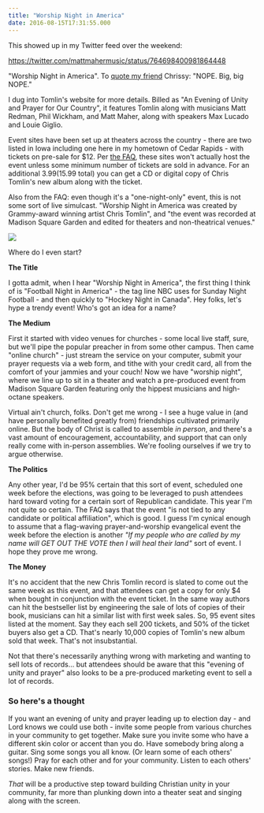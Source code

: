 ```yaml
---
title: "Worship Night in America"
date: 2016-08-15T17:31:55.000
---
```


This showed up in my Twitter feed over the weekend:

https://twitter.com/mattmahermusic/status/764698400981864448

"Worship Night in America". To [quote my friend](https://twitter.com/cludlum/status/764844661500325888) Chrissy: "NOPE. Big, big NOPE."

I dug into Tomlin's website for more details. Billed as "An Evening of Unity and Prayer for Our Country", it features Tomlin along with musicians Matt Redman, Phil Wickham, and Matt Maher, along with speakers Max Lucado and Louie Giglio.

Event sites have been set up at theaters across the country - there are two listed in Iowa including one here in my hometown of Cedar Rapids - with tickets on pre-sale for $12. Per [the FAQ](http://www.christomlin.com/faq), these sites won't actually host the event unless some minimum number of tickets are sold in advance. For an additional $3.99 ($15.99 total) you can get a CD or digital copy of Chris Tomlin's new album along with the ticket.

Also from the FAQ: even though it's a "one-night-only" event, this is not some sort of live simulcast. "Worship Night in America was created by Grammy-award winning artist Chris Tomlin", and "the event was recorded at Madison Square Garden and edited for theaters and non-theatrical venues."

![](/images/2016/worship-night-in-america.jpeg)

Where do I even start?

**The Title**

I gotta admit, when I hear "Worship Night in America", the first thing I think of is "Football Night in America" - the tag line NBC uses for Sunday Night Football - and then quickly to "Hockey Night in Canada". Hey folks, let's hype a trendy event! Who's got an idea for a name?

**The Medium**

First it started with video venues for churches - some local live staff, sure, but we'll pipe the popular preacher in from some other campus. Then came "online church" - just stream the service on your computer, submit your prayer requests via a web form, and tithe with your credit card, all from the comfort of your jammies and your couch! Now we have "worship night", where we line up to sit in a theater and watch a pre-produced event from Madison Square Garden featuring only the hippest musicians and high-octane speakers.

Virtual ain't church, folks. Don't get me wrong - I see a huge value in (and have personally benefited greatly from) friendships cultivated primarily online. But the body of Christ is called to assemble _in person_, and there's a vast amount of encouragement, accountability, and support that can only really come with in-person assemblies. We're fooling ourselves if we try to argue otherwise.

**The Politics**

Any other year, I'd be 95% certain that this sort of event, scheduled one week before the elections, was going to be leveraged to push attendees hard toward voting for a certain sort of Republican candidate. This year I'm not quite so certain. The FAQ says that the event "is not tied to any candidate or political affiliation", which is good. I guess I'm cynical enough to assume that a flag-waving prayer-and-worship evangelical event the week before the election is another _"If my people who are called by my name will GET OUT THE VOTE then I will heal their land"_ sort of event. I hope they prove me wrong.

**The Money**

It's no accident that the new Chris Tomlin record is slated to come out the same week as this event, and that attendees can get a copy for only $4 when bought in conjunction with the event ticket. In the same way authors can hit the bestseller list by engineering the sale of lots of copies of their book, musicians can hit a similar list with first week sales. So, 95 event sites listed at the moment. Say they each sell 200 tickets, and 50% of the ticket buyers also get a CD. That's nearly 10,000 copies of Tomlin's new album sold that week. That's not insubstantial.

Not that there's necessarily anything wrong with marketing and wanting to sell lots of records... but attendees should be aware that this "evening of unity and prayer" also looks to be a pre-produced marketing event to sell a lot of records.

### So here's a thought

If you want an evening of unity and prayer leading up to election day - and Lord knows we could use both - invite some people from various churches in your community to get together. Make sure you invite some who have a different skin color or accent than you do. Have somebody bring along a guitar. Sing some songs you all know. (Or learn some of each others' songs!) Pray for each other and for your community. Listen to each others' stories. Make new friends.

_That_ will be a productive step toward building Christian unity in your community, far more than plunking down into a theater seat and singing along with the screen.
